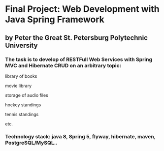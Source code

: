 # Final Project: Web Development with Java Spring Framework
## by Peter the Great St. Petersburg Polytechnic University

### The task is to develop of RESTFull Web Services with Spring MVC and Hibernate CRUD on an arbitrary topic:
library of books

movie library

storage of audio files

hockey standings

tennis standings

etc.

### Technology stack: java 8, Spring 5, flyway, hibernate, maven, PostgreSQL/MySQL..
